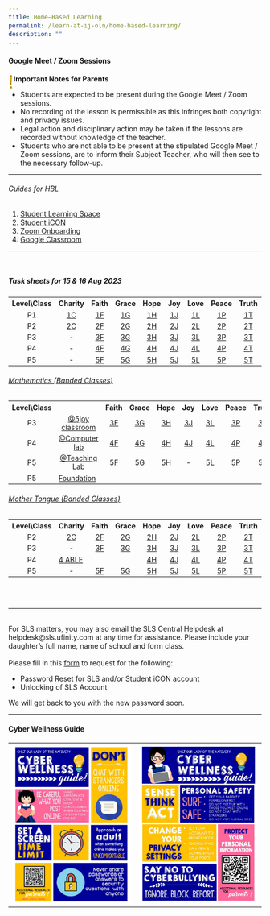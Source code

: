 ```yaml
---
title: Home–Based Learning
permalink: /learn-at-ij-oln/home-based-learning/
description: ""
---
```

<h4><strong>Google Meet / Zoom Sessions</strong></h4>
<img style="width: 2%;" src="/images/emark.gif" align="left">
<p><strong>Important Notes for Parents</strong></p>
<ul>
<li>Students are expected to be present during the Google Meet / Zoom sessions. </li>
<li>No recording of the lesson is permissible as this infringes both copyright and privacy issues. </li>
<li>Legal action and disciplinary action may be taken if the lessons are recorded without knowledge of the teacher. </li>
<li>Students who are not able to be present at the stipulated Google Meet / Zoom sessions, are to inform their Subject Teacher, who will then see to the necessary follow-up.</li>
</ul>
<hr>
<h6>Guides for HBL</h6>
<ol>
<li><a href="/files/Guides/STUDENT LEARNING SPACE.pdf" target="_blank" rel="noopener">Student Learning Space</a></li>
<li><a href="/files/Guides/STUDENT ICON.pdf" target="_blank" rel="noopener">Student iCON</a></li>
<li><a href="/files/Guides/ZOOM ONBOARDING GUIDE.pdf" target="_blank" rel="noopener">Zoom Onboarding</a></li>
	<li><a href="/files/Guides/GOOGLE CLASSROOM.pdf" target="_blank" rel="noopener">Google Classroom</a></li>
</ol>
<hr><br>
<h5>Task sheets for 15 &amp; 16 Aug 2023</h5>
<table>
<tbody>
<tr>
<th style="text-align: center;">Level\Class</th>
<th style="text-align: center;">Charity</th>
<th style="text-align: center;">Faith</th>
<th style="text-align: center;">Grace</th>
<th style="text-align: center;">Hope</th>
<th style="text-align: center;">Joy</th>
<th style="text-align: center;">Love</th>
<th style="text-align: center;">Peace</th>
<th style="text-align: center;">Truth</th>
<th style="text-align: center;">LSM</th>
</tr>
<tr>
<td style="text-align: center;">P1</td>
<td style="text-align: center;"><a href="/files/TSheetsAug/1 charity.pdf" target="_blank" rel="noopener">1C</a></td>
<td style="text-align: center;"><a href="/files/TSheetsAug/1 faith.pdf" target="_blank" rel="noopener">1F</a></td>
<td style="text-align: center;"><a href="/files/TSheetsAug/1 grace.pdf" target="_blank" rel="noopener">1G</a></td>
<td style="text-align: center;"><a href="/files/TSheetsAug/1 hope.pdf" target="_blank" rel="noopener">1H</a></td>
<td style="text-align: center;"><a href="/files/TSheetsAug/1 joy class.pdf" target="_blank" rel="noopener">1J</a></td>
<td style="text-align: center;"><a href="/files/TSheetsAug/1 love.pdf" target="_blank" rel="noopener">1L</a></td>
<td style="text-align: center;"><a href="/files/TSheetsAug/1 peace.pdf" target="_blank" rel="noopener">1P</a></td>
<td style="text-align: center;"><a href="/files/TSheetsAug/1 truth.pdf" target="_blank" rel="noopener">1T</a></td>
<td style="text-align: center;"><a href="/files/TSheetsAug/p1 LSM.pdf" target="_blank" rel="noopener">LSM</a></td>
</tr>
<tr>
<td style="text-align: center;">P2</td>
<td style="text-align: center;"><a href="/files/TSheetsAug/2 charity.pdf" target="_blank" rel="noopener">2C</a></td>
<td style="text-align: center;"><a href="/files/TSheetsAug/2 faith.pdf" target="_blank" rel="noopener">2F</a></td>
<td style="text-align: center;"><a href="/files/TSheetsAug/2 grace.pdf" target="_blank" rel="noopener">2G</a></td>
<td style="text-align: center;"><a href="/files/TSheetsAug/2 hope.pdf" target="_blank" rel="noopener">2H</a></td>
<td style="text-align: center;"><a href="/files/TSheetsAug/2 joy class.pdf" target="_blank" rel="noopener">2J</a></td>
<td style="text-align: center;"><a href="/files/TSheetsAug/2 love.pdf" target="_blank" rel="noopener">2L</a></td>
<td style="text-align: center;"><a href="/files/TSheetsAug/2 peace.pdf" target="_blank" rel="noopener">2P</a></td>
<td style="text-align: center;"><a href="/files/TSheetsAug/2 truth.pdf" target="_blank" rel="noopener">2T</a></td>
<td style="text-align: center;"><a href="/files/TSheetsAug/p2 LSM.pdf" target="_blank" rel="noopener">LSM</a></td>
</tr>
<tr>
<td style="text-align: center;">P3</td>
<td style="text-align: center;"> - </td>
<td style="text-align: center;"><a href="/files/TSheetsAug/3 faith.pdf" target="_blank" rel="noopener">3F</a></td>
<td style="text-align: center;"><a href="/files/TSheetsAug/3 grace.pdf" target="_blank" rel="noopener">3G</a></td>
<td style="text-align: center;"><a href="/files/TSheetsAug/3 hope.pdf" target="_blank" rel="noopener">3H</a></td>
<td style="text-align: center;"><a href="/files/TSheetsAug/3 joy class.pdf" target="_blank" rel="noopener">3J</a></td>
<td style="text-align: center;"><a href="/files/TSheetsAug/3 love.pdf" target="_blank" rel="noopener">3L</a></td>
<td style="text-align: center;"><a href="/files/TSheetsAug/3 peace.pdf" target="_blank" rel="noopener">3P</a></td>
<td style="text-align: center;"><a href="/files/TSheetsAug/3 truth.pdf" target="_blank" rel="noopener">3T</a></td>
<td style="text-align: center;"> - </td>
</tr>
<tr>
<td style="text-align: center;">P4</td>
<td style="text-align: center;"> - </td>
<td style="text-align: center;"><a href="/files/TSheetsAug/4 faith.pdf" target="_blank" rel="noopener">4F</a></td>
<td style="text-align: center;"><a href="/files/TSheetsAug/4 grace.pdf" target="_blank" rel="noopener">4G</a></td>
<td style="text-align: center;"><a href="/files/TSheetsAug/4 hope.pdf" target="_blank" rel="noopener">4H</a></td>
<td style="text-align: center;"><a href="/files/TSheetsAug/4 joy class.pdf" target="_blank" rel="noopener">4J</a></td>
<td style="text-align: center;"><a href="/files/TSheetsAug/4 love.pdf" target="_blank" rel="noopener">4L</a></td>
<td style="text-align: center;"><a href="/files/TSheetsAug/4 peace.pdf" target="_blank" rel="noopener">4P</a></td>
<td style="text-align: center;"><a href="/files/TSheetsAug/4 truth.pdf" target="_blank" rel="noopener">4T</a></td>
<td style="text-align: center;"> - </td>
</tr>
<tr>
<td style="text-align: center;">P5</td>
<td style="text-align: center;"> - </td>
<td style="text-align: center;"><a href="/files/TSheetsAug/P5 faith.pdf" target="_blank" rel="noopener">5F</a></td>
<td style="text-align: center;"><a href="/files/TSheetsAug/P5 grace.pdf" target="_blank" rel="noopener">5G</a></td>
<td style="text-align: center;"><a href="/files/TSheetsAug/P5 hope.pdf" target="_blank" rel="noopener">5H</a></td>
<td style="text-align: center;"><a href="/files/TSheetsAug/P5 joy class.pdf" target="_blank" rel="noopener">5J</a></td>
<td style="text-align: center;"><a href="/files/TSheetsAug/P5 love.pdf" target="_blank" rel="noopener">5L</a></td>
<td style="text-align: center;"><a href="/files/TSheetsAug/P5 peace.pdf" target="_blank" rel="noopener">5P</a></td>
<td style="text-align: center;"><a href="/files/TSheetsAug/P5 truth.pdf" target="_blank" rel="noopener">5T</a></td>
<td style="text-align: center;"> - </td>
</tr>
</tbody>
</table>
<h6><u>Mathematics (Banded Classes)</u></h6>
<table>
<tbody>
<tr>
<th style="text-align: center;">Level\Class</th>
<th style="text-align: center;"></th>
<th style="text-align: center;">Faith</th>
<th style="text-align: center;">Grace</th>
<th style="text-align: center;">Hope</th>
<th style="text-align: center;">Joy</th>
<th style="text-align: center;">Love</th>
<th style="text-align: center;">Peace</th>
<th style="text-align: center;">Truth</th>
</tr>
	<tr>
<td style="text-align: center;">P3</td>
<td style="text-align: center;"><a href="/files/TSheetsAug/Maths/3 5 joy classroom.pdf" target="_blank" rel="noopener">@5joy classroom</a></td>
<td style="text-align: center;"><a href="/files/TSheetsAug/Maths/3 faith maths.pdf" target="_blank" rel="noopener">3F</a></td>
<td style="text-align: center;"><a href="/files/TSheetsAug/Maths/3 grace maths.pdf" target="_blank" rel="noopener">3G</a></td>
<td style="text-align: center;"><a href="/files/TSheetsAug/Maths/3 hope maths.pdf" target="_blank" rel="noopener">3H</a></td>
<td style="text-align: center;"><a href="/files/TSheetsAug/Maths/3 joy maths.pdf" target="_blank" rel="noopener">3J</a></td>
<td style="text-align: center;"><a href="/files/TSheetsAug/Maths/3 love maths.pdf" target="_blank" rel="noopener">3L</a></td>
<td style="text-align: center;"><a href="/files/TSheetsAug/Maths/3 peace maths.pdf" target="_blank" rel="noopener">3P</a></td>
<td style="text-align: center;"><a href="/files/TSheetsAug/Maths/3 truth maths.pdf" target="_blank" rel="noopener">3T</a></td>
</tr>
<tr>
<td style="text-align: center;">P4</td>
<td style="text-align: center;"><a href="/files/TSheetsAug/Maths/4 computer lab l5 maths.pdf" target="_blank" rel="noopener">@Computer lab</a></td>
<td style="text-align: center;"><a href="/files/TSheetsAug/Maths/4 faith maths.pdf" target="_blank" rel="noopener">4F</a></td>
<td style="text-align: center;"><a href="/files/TSheetsAug/Maths/4 grace maths.pdf" target="_blank" rel="noopener">4G</a></td>
<td style="text-align: center;"><a href="/files/TSheetsAug/Maths/4 hope maths.pdf" target="_blank" rel="noopener">4H</a></td>
<td style="text-align: center;"><a href="/files/TSheetsAug/Maths/4 joy maths.pdf" target="_blank" rel="noopener">4J</a></td>
<td style="text-align: center;"><a href="/files/TSheetsAug/Maths/4 love maths.pdf" target="_blank" rel="noopener">4L</a></td>
<td style="text-align: center;"><a href="/files/TSheetsAug/Maths/4 peace maths.pdf" target="_blank" rel="noopener">4P</a></td>
<td style="text-align: center;"><a href="/files/TSheetsAug/Maths/4 truth maths.pdf" target="_blank" rel="noopener">4T</a></td>
</tr>
<tr>
<td style="text-align: center;">P5</td>
<td style="text-align: center;"><a href="/files/TSheetsAug/Maths/5 teaching lab maths (a2).pdf" target="_blank" rel="noopener">@Teaching Lab</a></td>
<td style="text-align: center;"><a href="/files/TSheetsAug/Maths/5 faith maths (b1).pdf" target="_blank" rel="noopener">5F</a></td>
<td style="text-align: center;"><a href="/files/TSheetsAug/Maths/5 grace maths (b3).pdf" target="_blank" rel="noopener">5G</a></td>
<td style="text-align: center;"><a href="/files/TSheetsAug/Maths/5 hope maths (b2).pdf" target="_blank" rel="noopener">5H</a></td>
<td style="text-align: center;"> - </td>
<td style="text-align: center;"><a href="/files/TSheetsAug/Maths/5 love math (b4).pdf" target="_blank" rel="noopener">5L</a></td>
<td style="text-align: center;"><a href="/files/TSheetsAug/Maths/5 peace maths (a1).pdf" target="_blank" rel="noopener">5P</a></td>
<td style="text-align: center;"><a href="/files/TSheetsAug/Maths/5 truth maths (a3).pdf" target="_blank" rel="noopener">5T</a></td>
</tr>
<tr>
	<td style="text-align: center;">P5</td><td><a href="/files/TSheetsAug/Maths/5 foundation maths.pdf" target="_blank" rel="noopener">Foundation</a></td></tr>
</tbody>
</table>
<h6><u>Mother Tongue (Banded Classes)</u></h6>
<table>
<tbody>
<tr>
<th style="text-align: center;">Level\Class</th>
<th style="text-align: center;">Charity</th>
<th style="text-align: center;">Faith</th>
<th style="text-align: center;">Grace</th>
<th style="text-align: center;">Hope</th>
<th style="text-align: center;">Joy</th>
<th style="text-align: center;">Love</th>
<th style="text-align: center;">Peace</th>
<th style="text-align: center;">Truth</th>
<th style="text-align: center;">Malay</th>
<th style="text-align: center;">Tamil</th>
</tr>
<tr>
<td style="text-align: center;">P2</td>
<td style="text-align: center;"><a href="/files/TSheetsAug/MT/2 charity cl.pdf" target="_blank" rel="noopener">2C</a></td>
<td style="text-align: center;"><a href="/files/TSheetsAug/MT/2 faith cl.pdf" target="_blank" rel="noopener">2F</a></td>
<td style="text-align: center;"><a href="/files/TSheetsAug/MT/2 grace cl.pdf" target="_blank" rel="noopener">2G</a></td>
<td style="text-align: center;"><a href="/files/TSheetsAug/MT/2 hope cl.pdf" target="_blank" rel="noopener">2H</a></td>
<td style="text-align: center;"><a href="/files/TSheetsAug/MT/2 joy cl.pdf" target="_blank" rel="noopener">2J</a></td>
<td style="text-align: center;"><a href="/files/TSheetsAug/MT/2 love cl.pdf" target="_blank" rel="noopener">2L</a></td>
<td style="text-align: center;"><a href="/files/TSheetsAug/MT/2 peace cl.pdf" target="_blank" rel="noopener">2P</a></td>
<td style="text-align: center;"><a href="/files/TSheetsAug/MT/2 truth cl.pdf" target="_blank" rel="noopener">2T</a></td>
<td style="text-align: center;"><a href="/files/TSheetsAug/MT/p2 malay.pdf" target="_blank" rel="noopener">ML</a></td>
<td style="text-align: center;"><a href="/files/TSheetsAug/MT/p2 tamil.pdf" target="_blank" rel="noopener">TL</a></td>
</tr>
	<tr>
<td style="text-align: center;">P3</td>
<td style="text-align: center;"> - </td>
<td style="text-align: center;"><a href="/files/TSheetsAug/MT/3 faith cl.pdf" target="_blank" rel="noopener">3F</a></td>
<td style="text-align: center;"><a href="/files/TSheetsAug/MT/3 grace cl.pdf" target="_blank" rel="noopener">3G</a></td>
<td style="text-align: center;"><a href="/files/TSheetsAug/MT/3 hope cl.pdf" target="_blank" rel="noopener">3H</a></td>
<td style="text-align: center;"><a href="/files/TSheetsAug/MT/3 joy cl.pdf" target="_blank" rel="noopener">3J</a></td>
<td style="text-align: center;"><a href="/files/TSheetsAug/MT/3 love cl.pdf" target="_blank" rel="noopener">3L</a></td>
<td style="text-align: center;"><a href="/files/TSheetsAug/MT/3 peace cl.pdf" target="_blank" rel="noopener">3P</a></td>
<td style="text-align: center;"><a href="/files/TSheetsAug/MT/3 truth cl.pdf" target="_blank" rel="noopener">3T</a></td>
<td style="text-align: center;"><a href="/files/TSheetsAug/MT/p3 malay.pdf" target="_blank" rel="noopener">ML</a></td>
<td style="text-align: center;"><a href="/files/TSheetsAug/MT/p3 tamil.pdf" target="_blank" rel="noopener">TL</a></td>
</tr>
<tr>
<td style="text-align: center;">P4</td>
<td style="text-align: left;" colspan="3"><a href="/files/TSheetsAug/MT/4 able cl.pdf" target="_blank" rel="noopener">4 ABLE</a></td>
<td style="text-align: center;"><a href="/files/TSheetsAug/MT/4 hope cl.pdf" target="_blank" rel="noopener">4H</a></td>
<td style="text-align: center;"><a href="/files/TSheetsAug/MT/4 joy cl.pdf" target="_blank" rel="noopener">4J</a></td>
<td style="text-align: center;"><a href="/files/TSheetsAug/MT/4 love cl.pdf" target="_blank" rel="noopener">4L</a></td>
<td style="text-align: center;"><a href="/files/TSheetsAug/MT/4 peace cl.pdf" target="_blank" rel="noopener">4P</a></td>
<td style="text-align: center;"><a href="/files/TSheetsAug/MT/4 truth cl.pdf" target="_blank" rel="noopener">4T</a></td>
<td style="text-align: center;"><a href="/files/TSheetsAug/MT/p4 malay.pdf" target="_blank" rel="noopener">ML</a></td>
<td style="text-align: center;"><a href="/files/TSheetsAug/MT/p4 tamil.pdf" target="_blank" rel="noopener">TL</a></td>
</tr>
<tr>
<td style="text-align: center;">P5</td>
<td style="text-align: center;"> - </td>
<td style="text-align: center;"><a href="/files/TSheetsAug/MT/P5 FAITH HBL TASK SHEET.pdf" target="_blank" rel="noopener">5F</a></td>
<td style="text-align: center;"><a href="/files/TSheetsAug/MT/P5 GRACE HBL TASK SHEET.pdf" target="_blank" rel="noopener">5G</a></td>
<td style="text-align: center;"><a href="/files/TSheetsAug/MT/P5 HOPE HBL TASK SHEET.pdf" target="_blank" rel="noopener">5H</a></td>
<td style="text-align: center;"><a href="/files/TSheetsAug/MT/P5 JOY HBL TASK SHEET.pdf" target="_blank" rel="noopener">5J</a></td>
<td style="text-align: center;"><a href="/files/TSheetsAug/MT/P5 LOVE HBL TASK SHEET.pdf" target="_blank" rel="noopener">5L</a></td>
<td style="text-align: center;"><a href="/files/TSheetsAug/MT/P5 PEACE HBL TASK SHEET.pdf" target="_blank" rel="noopener">5P</a></td>
<td style="text-align: center;"><a href="/files/TSheetsAug/MT/P5 TRUTH HBL TASK SHEET.pdf" target="_blank" rel="noopener">5T</a></td>
<td style="text-align: center;"><a href="/files/TSheetsAug/MT/p5 malay.pdf" target="_blank" rel="noopener">ML</a></td>
<td style="text-align: center;"><a href="/files/TSheetsAug/MT/p5 tamil.pdf" target="_blank" rel="noopener">TL</a></td>
</tr>
</tbody>
</table>

<br><br>
<hr>
<br>
For SLS matters, you may also email the SLS Central Helpdesk at helpdesk@sls.ufinity.com at any time for assistance. Please include your daughter’s full name, name of school and form class.
<br><br>
Please fill in this&nbsp;<a href="https://go.gov.sg/chijolnpasswordreset" target="_blank" rel="noopener">form</a>&nbsp;to request for the following:

<ul>
<li>Password Reset for SLS and/or Student iCON account</li>
<li>Unlocking of SLS Account</li>
</ul>
<p>We will get back to you with the new password soon.</p>
<hr>
<h4><strong>Cyber Wellness Guide</strong></h4>
<table style="border-collapse: collapse; width: 100%;" border="0">
<tbody>
<tr>
<td style="width: 50%;"><img src="/images/home2.jpg"></td>
<td style="width: 50%;"><img src="/images/home3.jpg"></td>
</tr>
</tbody>
</table>